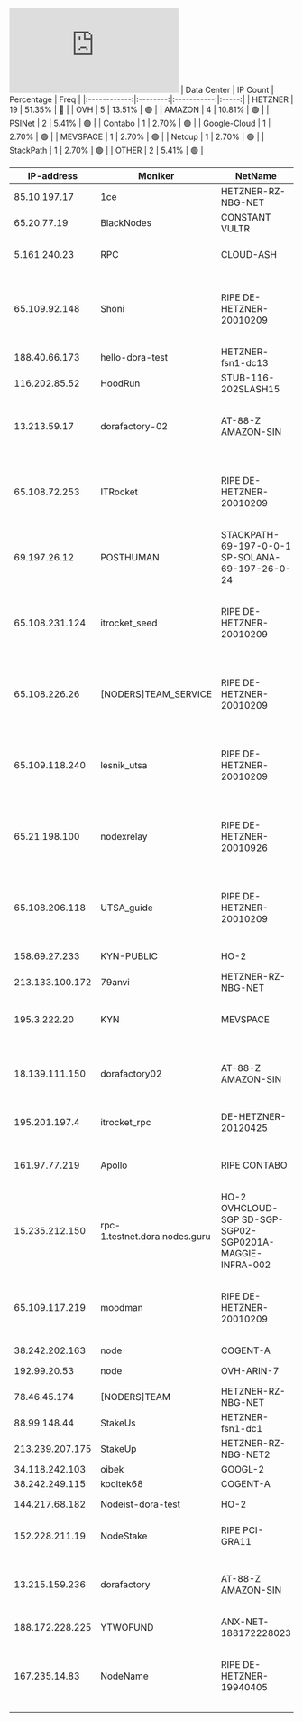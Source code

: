 ![Diagramm](https://github.com/obajay/StateSync-snapshots/blob/main/Projects/Dora/1/README.md)
| Data Center | IP Count | Percentage | Freq |
|:------------:|:--------:|:-----------:|:-----:|
| HETZNER | 19 | 51.35% | 🔴 |
| OVH | 5 | 13.51% | 🟢 |
| AMAZON | 4 | 10.81% | 🟢 |
| PSINet | 2 | 5.41% | 🟢 |
| Contabo | 1 | 2.70% | 🟢 |
| Google-Cloud | 1 | 2.70% | 🟢 |
| MEVSPACE | 1 | 2.70% | 🟢 |
| Netcup | 1 | 2.70% | 🟢 |
| StackPath | 1 | 2.70% | 🟢 |
| OTHER | 2 | 5.41% | 🟢 |

<!-- START_TABLE -->
| IP-address | Moniker | NetName | Organization |
|-------------|-------------|-------------|-------------|
| 85.10.197.17 | 1ce | HETZNER-RZ-NBG-NET | Hetzner Online GmbH |
| 65.20.77.19 | BlackNodes | CONSTANT VULTR | The Constant Company, LLC |
| 5.161.240.23 | RPC | CLOUD-ASH | Hetzner Online GmbH Hetzner Online GmbH |
| 65.109.92.148 | Shoni | RIPE DE-HETZNER-20010209 | RIPE Network Coordination Centre Hetzner Online GmbH Hetzner Online GmbH |
| 188.40.66.173 | hello-dora-test | HETZNER-fsn1-dc13 | Hetzner Online GmbH |
| 116.202.85.52 | HoodRun | STUB-116-202SLASH15 |  |
| 13.213.59.17 | dorafactory-02 | AT-88-Z AMAZON-SIN | Amazon Technologies Inc. Amazon Data Services Singapore |
| 65.108.72.253 | ITRocket | RIPE DE-HETZNER-20010209 | RIPE Network Coordination Centre Hetzner Online GmbH Hetzner Online GmbH |
| 69.197.26.12 | POSTHUMAN | STACKPATH-69-197-0-0-1 SP-SOLANA-69-197-26-0-24 | StackPath, LLC. |
| 65.108.231.124 | itrocket_seed | RIPE DE-HETZNER-20010209 | RIPE Network Coordination Centre Hetzner Online GmbH Hetzner Online GmbH |
| 65.108.226.26 | [NODERS]TEAM_SERVICE | RIPE DE-HETZNER-20010209 | RIPE Network Coordination Centre Hetzner Online GmbH Hetzner Online GmbH |
| 65.109.118.240 | lesnik_utsa | RIPE DE-HETZNER-20010209 | RIPE Network Coordination Centre Hetzner Online GmbH Hetzner Online GmbH |
| 65.21.198.100 | nodexrelay | RIPE DE-HETZNER-20010926 | RIPE Network Coordination Centre Hetzner Online GmbH Hetzner Online GmbH |
| 65.108.206.118 | UTSA_guide | RIPE DE-HETZNER-20010209 | RIPE Network Coordination Centre Hetzner Online GmbH Hetzner Online GmbH |
| 158.69.27.233 | KYN-PUBLIC | HO-2 | OVH Hosting, Inc. |
| 213.133.100.172 | 79anvi | HETZNER-RZ-NBG-NET |  |
| 195.3.222.20 | KYN | MEVSPACE | Innowacyjne Rozwiazania Informatyczne.pl sp. z o.o. |
| 18.139.111.150 | dorafactory02 | AT-88-Z AMAZON-SIN | Amazon Technologies Inc. Amazon Data Services Singapore |
| 195.201.197.4 | itrocket_rpc | DE-HETZNER-20120425 | Hetzner Online GmbH Hetzner Online GmbH |
| 161.97.77.219 | Apollo | RIPE CONTABO | RIPE Network Coordination Centre Contabo GmbH |
| 15.235.212.150 | rpc-1.testnet.dora.nodes.guru | HO-2 OVHCLOUD-SGP SD-SGP-SGP02-SGP0201A-MAGGIE-INFRA-002 | OVH Hosting, Inc. OVH Singapore PTE. LTD OVH Singapore PTE. LTD |
| 65.109.117.219 | moodman | RIPE DE-HETZNER-20010209 | RIPE Network Coordination Centre Hetzner Online GmbH Hetzner Online GmbH |
| 38.242.202.163 | node | COGENT-A | PSINet, Inc. |
| 192.99.20.53 | node | OVH-ARIN-7 | OVH Hosting, Inc. |
| 78.46.45.174 | [NODERS]TEAM | HETZNER-RZ-NBG-NET | Hetzner Online GmbH |
| 88.99.148.44 | StakeUs | HETZNER-fsn1-dc1 | Hetzner Online GmbH |
| 213.239.207.175 | StakeUp | HETZNER-RZ-NBG-NET2 |  |
| 34.118.242.103 | oibek | GOOGL-2 | Google LLC |
| 38.242.249.115 | kooltek68 | COGENT-A | PSINet, Inc. |
| 144.217.68.182 | Nodeist-dora-test | HO-2 | OVH Hosting, Inc. |
| 152.228.211.19 | NodeStake | RIPE PCI-GRA11 | RIPE Network Coordination Centre OVH SAS |
| 13.215.159.236 | dorafactory | AT-88-Z AMAZON-SIN | Amazon Technologies Inc. Amazon Data Services Singapore |
| 188.172.228.225 | YTWOFUND | ANX-NET-188172228023 |  |
| 167.235.14.83 | NodeName | RIPE DE-HETZNER-19940405 | RIPE Network Coordination Centre Hetzner Online GmbH Hetzner Online GmbH |

<!-- END_TABLE -->
